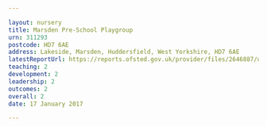 ```yaml
---

layout: nursery
title: Marsden Pre-School Playgroup
urn: 311293
postcode: HD7 6AE
address: Lakeside, Marsden, Huddersfield, West Yorkshire, HD7 6AE
latestReportUrl: https://reports.ofsted.gov.uk/provider/files/2646887/urn/311293.pdf
teaching: 2
development: 2
leadership: 2
outcomes: 2
overall: 2
date: 17 January 2017

---
```


